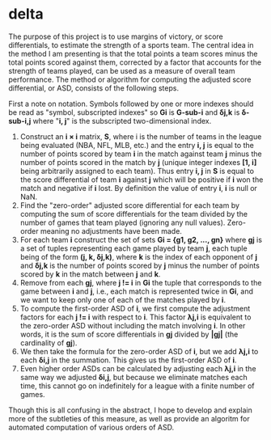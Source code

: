 # delta
The purpose of this project is to use margins of victory, or score differentials, to estimate the strength of a sports team. The central idea in the method I am presenting is that the total points a team scores minus the total points scored against them, corrected by a factor that accounts for the strength of teams played, can be used as a measure of overall team performance. The method or algorithm for computing the adjusted score differential, or ASD, consists of the following steps. 

First a note on notation. Symbols followed by one or more indexes should be read as "symbol, subscripted indexes" so **Gi** is **G-sub-i** and **&#948;j,k** is **&#948;-sub-i,j** where "**i, j**" is the subscripted two-dimensional index.

1. Construct an **i &#215; i** matrix, **S**, where i is the number of teams in the league being evaluated (NBA, NFL, MLB, etc.) and the entry **i, j** is equal to the number of points scored by team **i** in the match against team **j** minus the number of points scored in the match by **j** (unique integer indexes **[1, i]** being arbitrarily assigned to each team). Thus entry **i, j** in **S** is equal to the score differential of team **i** against **j** which will be positive if **i** won the match and negative if **i** lost. By definition the value of entry **i**, **i** is null or NaN.
2. Find the "zero-order" adjusted score differential for each team by computing the sum of score differentials for the team divided by the number of games that team played (ignoring any null values). Zero-order meaning no adjustments have been made.
3. For each team **i** construct the set of sets **Gi = {g1, g2, ..., gn}** where **gj** is a set of tuples representing each game played by team **j**, each tuple being of the form **(j, k, &#948;j,k)**, where **k** is the index of each opponent of **j** and **&#948;j,k** is the number of points scored by **j** minus the number of points scored by **k** in the match between **j** and **k**.
4. Remove from each  **gj**, where **j != i** in **Gi** the tuple that corresponds to the game between **i** and **j**, i.e., each match is represented twice in **Gi**, and we want to keep only one of each of the matches played by **i**.
5. To compute the first-order ASD of **i**, we first compute the adjustment factors for each **j != i** with respect to **i**. This factor **&#955;j,i** is equivalent to the zero-order ASD without including the match involving **i**. In other words, it is the sum of score differentials in **gj** divided by **|gj|** (the cardinality of **gj**).
6. We then take the formula for the zero-order ASD of **i**, but we add **&#955;j,i** to each **&#948;i,j** in the summation. This gives us the first-order ASD of **i**.
7. Even higher order ASDs can be calculated by adjusting each **&#955;j,i** in the same way we adjusted **&#948;i,j**, but because we eliminate matches each time, this cannot go on indefinitely for a league with a finite number of games.

Though this is all confusing in the abstract, I hope to develop and explain more of the subtleties of this measure, as well as provide an algoritm for automated computation of  various orders of ASD.
